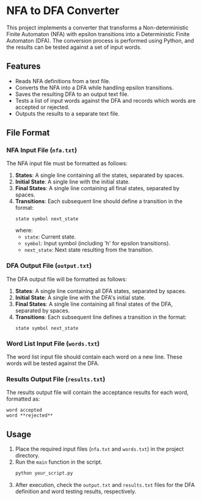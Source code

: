 # NFA to DFA Converter

This project implements a converter that transforms a Non-deterministic Finite Automaton (NFA) with epsilon transitions into a Deterministic Finite Automaton (DFA). The conversion process is performed using Python, and the results can be tested against a set of input words.

## Features

- Reads NFA definitions from a text file.
- Converts the NFA into a DFA while handling epsilon transitions.
- Saves the resulting DFA to an output text file.
- Tests a list of input words against the DFA and records which words are accepted or rejected.
- Outputs the results to a separate text file.

## File Format

### NFA Input File (`nfa.txt`)

The NFA input file must be formatted as follows:

1. **States**: A single line containing all the states, separated by spaces.
2. **Initial State**: A single line with the initial state.
3. **Final States**: A single line containing all final states, separated by spaces.
4. **Transitions**: Each subsequent line should define a transition in the format:
   ```
   state symbol next_state
   ```
   where:
   - `state`: Current state.
   - `symbol`: Input symbol (including 'h' for epsilon transitions).
   - `next_state`: Next state resulting from the transition.

### DFA Output File (`output.txt`)

The DFA output file will be formatted as follows:

1. **States**: A single line containing all DFA states, separated by spaces.
2. **Initial State**: A single line with the DFA's initial state.
3. **Final States**: A single line containing all final states of the DFA, separated by spaces.
4. **Transitions**: Each subsequent line defines a transition in the format:
   ```
   state symbol next_state
   ```

### Word List Input File (`words.txt`)

The word list input file should contain each word on a new line. These words will be tested against the DFA.

### Results Output File (`results.txt`)

The results output file will contain the acceptance results for each word, formatted as:
```
word accepted
word **rejected**
```

## Usage

1. Place the required input files (`nfa.txt` and `words.txt`) in the project directory.
2. Run the `main` function in the script.
   ```bash
   python your_script.py
   ```
3. After execution, check the `output.txt` and `results.txt` files for the DFA definition and word testing results, respectively.



